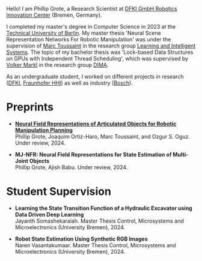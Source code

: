 Hello! I am Phillip Grote, a Research Scientist at [DFKI GmbH Robotics Innovation Center](https://robotik.dfki-bremen.de/de/startseite) (Bremen, Germany).

I completed my master's degree in Computer Science in 2023 at the [Technical University of Berlin](https://www.tu.berlin/).
My master thesis 'Neural Scene Representation Networks For Robotic Manipulation' was under the supervision of [Marc Toussaint](https://www.user.tu-berlin.de/mtoussai/index.html) in the research group [Learning and Intelligent Systems](https://argmin.lis.tu-berlin.de/). The topic of my bachelor thesis was 'Lock-based Data Structures on GPUs with Independent Thread Scheduling', which was supervised by [Volker Markl](https://www.tu.berlin/dima/ueber-uns/prof-dr-volker-markl) in the research group [DIMA](https://www.tu.berlin/dima).

As an undergraduate student, I worked on different projects in research ([DFKI](https://www.dfki.de/web/forschung/forschungsbereiche/intelligente-analytik-fuer-massendaten), [Fraunhofer HHI](https://www.hhi.fraunhofer.de/index.html)) as well as industry ([Bosch](https://www.bosch-digital.com/de/berlin/)).


# Preprints
- [**Neural Field Representations of Articulated Objects for Robotic Manipulation Planning**](https://phgrote.github.io/nfr)  
Phillip Grote, Joaquim Ortiz-Haro, Marc Toussaint, and Ozgur S. Oguz. Under review, 2024. 

- **MJ-NFR: Neural Field Representations for State
Estimation of Multi-Joint Objects**  
Phillip Grote, Ajish Babu. Under review, 2024.

# Student Supervision
- **Learning the State Transition Function
of a Hydraulic Excavator using Data
Driven Deep Learning**  
Jayanth Somashekaraiah. Master Thesis Control, Microsystems and Microelectronics (University Bremen), 2024.

- **Robot State Estimation Using Synthetic RGB Images**  
Naren Vasantakumaar. Master Thesis Control, Microsystems and Microelectronics (University Bremen), 2024.
